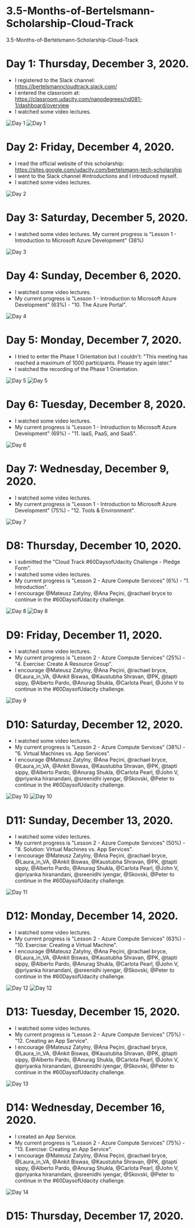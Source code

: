 # 3.5-Months-of-Bertelsmann-Scholarship-Cloud-Track
3.5-Months-of-Bertelsmann-Scholarship-Cloud-Track

# Day 1: Thursday, December 3, 2020.
- I registered to the Slack channel: https://bertelsmanncloudtrack.slack.com/
- I entered the classroom at: https://classroom.udacity.com/nanodegrees/nd081-1/dashboard/overview
- I watched some video lectures.

![Day 1](images/day001.png)
![Day 1](images/day001-2.png)

# Day 2: Friday, December 4, 2020.
- I read the official website of this scholarship: https://sites.google.com/udacity.com/bertelsmann-tech-scholarship
- I went to the Slack channel #introductions and I introduced myself.
- I watched some video lectures.

![Day 2](images/day002.png)

# Day 3: Saturday, December 5, 2020.
- I watched some video lectures. My current progress is "Lesson 1 - Introduction to Microsoft Azure Development" (38%)

![Day 3](images/day003.png)

# Day 4: Sunday, December 6, 2020.
- I watched some video lectures. 
- My current progress is "Lesson 1 - Introduction to Microsoft Azure Development" (63%) - "10. The Azure Portal".

![Day 4](images/day004.png)

# Day 5: Monday, December 7, 2020.
- I tried to enter the Phase 1 Orientation but I couldn't: "This meeting has reached a maximum of 1000 participants. Please try again later."
- I watched the recording of the Phase 1 Orientation.

![Day 5](images/day005.jpeg)
![Day 5](images/day005-2.png)

# Day 6: Tuesday, December 8, 2020.
- I watched some video lectures. 
- My current progress is "Lesson 1 - Introduction to Microsoft Azure Development" (69%) - "11. IaaS, PaaS, and SaaS".

![Day 6](images/day006.png)

# Day 7: Wednesday, December 9, 2020.
- I watched some video lectures. 
- My current progress is "Lesson 1 - Introduction to Microsoft Azure Development" (75%) - "12. Tools & Environment".

![Day 7](images/day007.png)

# D8: Thursday, December 10, 2020.
- I submitted the "Cloud Track #60DaysofUdacity Challenge - Pledge Form".
- I watched some video lectures.
- My current progress is "Lesson 2 - Azure Compute Services" (6%) - "1. Introduction".
- I encourage @Mateusz Zatylny, @Ana Peçini, @rachael bryce to continue in the #60DaysofUdacity challenge.

![Day 8](images/day008.png)
![Day 8](images/day008-2.png)

# D9: Friday, December 11, 2020.
- I watched some video lectures.
- My current progress is "Lesson 2 - Azure Compute Services" (25%) - "4. Exercise: Create A Resource Group".
- I encourage @Mateusz Zatylny, @Ana Peçini, @rachael bryce, @Laura_in_VA, @Ankit Biswas, @Kaustubha Shravan, @PK, @tapti sippy, @Alberto Pardo, @Anurag Shukla, @Carlota Pearl, @John V to continue in the #60DaysofUdacity challenge.

![Day 9](images/day009.png)

# D10: Saturday, December 12, 2020.
- I watched some video lectures.
- My current progress is "Lesson 2 - Azure Compute Services" (38%) - "6. Virtual Machines vs. App Services".
- I encourage @Mateusz Zatylny, @Ana Peçini, @rachael bryce, @Laura_in_VA, @Ankit Biswas, @Kaustubha Shravan, @PK, @tapti sippy, @Alberto Pardo, @Anurag Shukla, @Carlota Pearl, @John V, @priyanka hiranandani, @sreenidhi iyengar, @Skovski, @Peter to continue in the #60DaysofUdacity challenge.

![Day 10](images/day010.png)
![Day 10](images/day010-2.png)

# D11: Sunday, December 13, 2020.
- I watched some video lectures.
- My current progress is "Lesson 2 - Azure Compute Services" (50%) - "8. Solution: Virtual Machines vs. App Services".
- I encourage @Mateusz Zatylny, @Ana Peçini, @rachael bryce, @Laura_in_VA, @Ankit Biswas, @Kaustubha Shravan, @PK, @tapti sippy, @Alberto Pardo, @Anurag Shukla, @Carlota Pearl, @John V, @priyanka hiranandani, @sreenidhi iyengar, @Skovski, @Peter to continue in the #60DaysofUdacity challenge.

![Day 11](images/day011.png)

# D12: Monday, December 14, 2020.
- I watched some video lectures.
- My current progress is "Lesson 2 - Azure Compute Services" (63%) - "10. Exercise: Creating a Virtual Machine".
- I encourage @Mateusz Zatylny, @Ana Peçini, @rachael bryce, @Laura_in_VA, @Ankit Biswas, @Kaustubha Shravan, @PK, @tapti sippy, @Alberto Pardo, @Anurag Shukla, @Carlota Pearl, @John V, @priyanka hiranandani, @sreenidhi iyengar, @Skovski, @Peter to continue in the #60DaysofUdacity challenge.

![Day 12](images/day012.png)
![Day 12](images/day012-2.png)

# D13: Tuesday, December 15, 2020.
- I watched some video lectures.
- My current progress is "Lesson 2 - Azure Compute Services" (75%) - "12. Creating an App Service".
- I encourage @Mateusz Zatylny, @Ana Peçini, @rachael bryce, @Laura_in_VA, @Ankit Biswas, @Kaustubha Shravan, @PK, @tapti sippy, @Alberto Pardo, @Anurag Shukla, @Carlota Pearl, @John V, @priyanka hiranandani, @sreenidhi iyengar, @Skovski, @Peter to continue in the #60DaysofUdacity challenge.

![Day 13](images/day013.png)

# D14: Wednesday, December 16, 2020.
- I created an App Service.
- My current progress is "Lesson 2 - Azure Compute Services" (75%) - "13. Exercise: Creating an App Service".
- I encourage @Mateusz Zatylny, @Ana Peçini, @rachael bryce, @Laura_in_VA, @Ankit Biswas, @Kaustubha Shravan, @PK, @tapti sippy, @Alberto Pardo, @Anurag Shukla, @Carlota Pearl, @John V, @priyanka hiranandani, @sreenidhi iyengar, @Skovski, @Peter to continue in the #60DaysofUdacity challenge.

![Day 14](images/day014.png)

# D15: Thursday, December 17, 2020.
